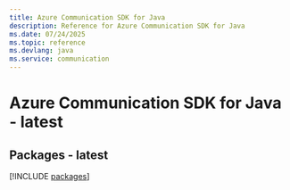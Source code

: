 ```yaml
---
title: Azure Communication SDK for Java
description: Reference for Azure Communication SDK for Java
ms.date: 07/24/2025
ms.topic: reference
ms.devlang: java
ms.service: communication
---
```

# Azure Communication SDK for Java - latest
## Packages - latest
[!INCLUDE [packages](communication-index.md)]